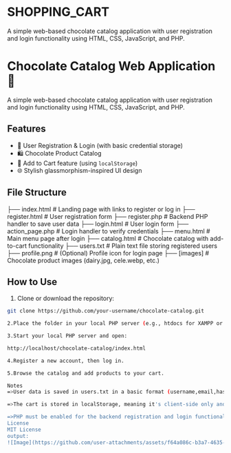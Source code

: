 # SHOPPING_CART
A simple web-based chocolate catalog application with user registration and login functionality using HTML, CSS, JavaScript, and PHP.

# Chocolate Catalog Web Application 🍫

A simple web-based chocolate catalog application with user registration and login functionality using HTML, CSS, JavaScript, and PHP.

## Features

- 🔐 User Registration & Login (with basic credential storage)
- 🛍️ Chocolate Product Catalog
- 🛒 Add to Cart feature (using `localStorage`)
- 🌐 Stylish glassmorphism-inspired UI design

## File Structure
├── index.html # Landing page with links to register or log in
├── register.html # User registration form
├── register.php # Backend PHP handler to save user data
├── login.html # User login form
├── action_page.php # Login handler to verify credentials
├── menu.html # Main menu page after login
├── catalog.html # Chocolate catalog with add-to-cart functionality
├── users.txt # Plain text file storing registered users
├── profile.png # (Optional) Profile icon for login page
├── [images] # Chocolate product images (dairy.jpg, cele.webp, etc.)

## How to Use

1. Clone or download the repository:

  ```bash
  git clone https://github.com/your-username/chocolate-catalog.git

2.Place the folder in your local PHP server (e.g., htdocs for XAMPP or www for WAMP).

3.Start your local PHP server and open:

  http://localhost/chocolate-catalog/index.html

4.Register a new account, then log in.

5.Browse the catalog and add products to your cart.

Notes
  =>User data is saved in users.txt in a basic format (username,email,hashed-password). This is for learning purposes only and not secure for production.

  =>The cart is stored in localStorage, meaning it's client-side only and resets per browser/device.

  =>PHP must be enabled for the backend registration and login functionality to work.
License
MIT License
output:
![Image](https://github.com/user-attachments/assets/f64a086c-b3a7-4635-bdca-af29743405fc)
